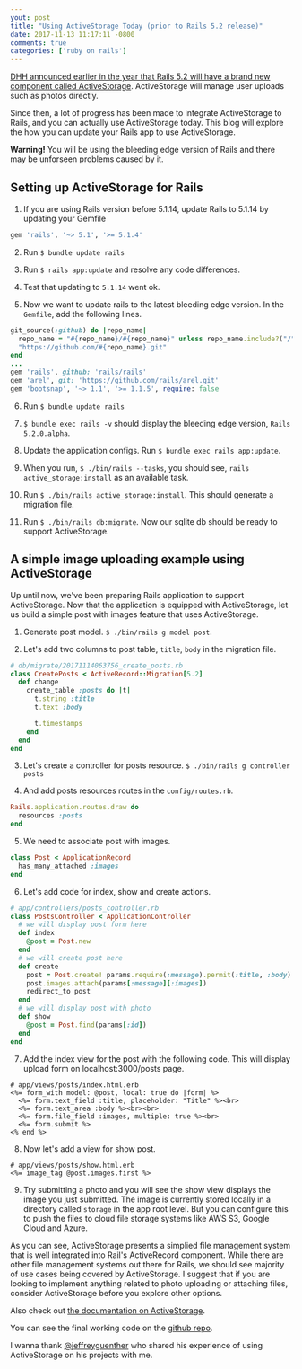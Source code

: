 ```yaml
---
yout: post
title: "Using ActiveStorage Today (prior to Rails 5.2 release)"
date: 2017-11-13 11:17:11 -0800
comments: true
categories: ['ruby on rails']
---
```


[DHH announced earlier in the year that Rails 5.2 will have a brand new component called ActiveStorage](http://weblog.rubyonrails.org/2017/7/15/this-week-in-rails-active-storage-telling-secrets-and-time-travelling/).
ActiveStorage will manage user uploads such as photos directly.

Since then, a lot of progress has been made to integrate ActiveStorage to
Rails, and you can actually use ActiveStorage today. This blog will explore
the how you can update your Rails app to use ActiveStorage.

**Warning!** You will be using the bleeding edge version of Rails and
there may be unforseen problems caused by it.

## Setting up ActiveStorage for Rails

1. If you are using Rails version before 5.1.14, update Rails to 5.1.14 by
updating your Gemfile
```ruby
gem 'rails', '~> 5.1', '>= 5.1.4'
```

2. Run `$ bundle update rails`

3. Run `$ rails app:update` and resolve any code differences.

4. Test that updating to `5.1.14` went ok.

5. Now we want to update rails to the latest bleeding edge version. In the
`Gemfile`, add the following lines.
```ruby
git_source(:github) do |repo_name|
  repo_name = "#{repo_name}/#{repo_name}" unless repo_name.include?("/")
  "https://github.com/#{repo_name}.git"
end
...
gem 'rails', github: 'rails/rails'
gem 'arel', git: 'https://github.com/rails/arel.git'
gem 'bootsnap', '~> 1.1', '>= 1.1.5', require: false
```

6. Run `$ bundle update rails`

7. `$ bundle exec rails -v` should display the bleeding edge version,
`Rails 5.2.0.alpha`.

8. Update the application configs. Run `$ bundle exec rails app:update`.

9. When you run, `$ ./bin/rails --tasks`, you should see,
`rails active_storage:install` as an available task.

10. Run `$ ./bin/rails active_storage:install`. This should generate a migration
file.

11. Run `$ ./bin/rails db:migrate`. Now our sqlite db should
be ready to support ActiveStorage.

## A simple image uploading example using ActiveStorage

Up until now, we've been preparing Rails application to support ActiveStorage.
Now that the application is equipped with ActiveStorage, let us build a
simple post with images feature that uses ActiveStorage.

1. Generate post model. `$ ./bin/rails g model post`.

2. Let's add two columns to post table, `title`, `body` in the migration file.
```ruby
# db/migrate/20171114063756_create_posts.rb
class CreatePosts < ActiveRecord::Migration[5.2]
  def change
    create_table :posts do |t|
      t.string :title
      t.text :body

      t.timestamps
    end
  end
end
```

3. Let's create a controller for posts resource.
`$ ./bin/rails g controller posts`

4. And add posts resources routes in the `config/routes.rb`.
```ruby
Rails.application.routes.draw do
  resources :posts
end
```

5. We need to associate post with images.
```ruby
class Post < ApplicationRecord
  has_many_attached :images
end
```

6. Let's add code for index, show and create actions.
```ruby
# app/controllers/posts_controller.rb
class PostsController < ApplicationController
  # we will display post form here
  def index
    @post = Post.new
  end
  # we will create post here
  def create
    post = Post.create! params.require(:message).permit(:title, :body)
    post.images.attach(params[:message][:images])
    redirect_to post
  end
  # we will display post with photo
  def show
    @post = Post.find(params[:id])
  end
end
```

7. Add the index view for the post with the following code. This
will display upload form on localhost:3000/posts page.
```erb
# app/views/posts/index.html.erb
<%= form_with model: @post, local: true do |form| %>
  <%= form.text_field :title, placeholder: "Title" %><br>
  <%= form.text_area :body %><br><br>
  <%= form.file_field :images, multiple: true %><br>
  <%= form.submit %>
<% end %>
```

8. Now let's add a view for show post.
```erb
# app/views/posts/show.html.erb
<%= image_tag @post.images.first %>
```

9. Try submitting a photo and you will see the show view displays the
image you just submitted. The image is currently stored locally in a
directory called `storage` in the app root level. But you can configure
this to push the files to cloud file storage systems like AWS S3, Google Cloud
and Azure.

As you can see, ActiveStorage presents a simplied file management system
that is well integrated into Rail's ActiveRecord component. While there are
other file management systems out there for Rails, we should see
majority of use cases being covered by ActiveStorage. I suggest that
if you are looking to implement anything related to photo uploading or
attaching files, consider ActiveStorage before you explore other options.

Also check out [the documentation on ActiveStorage](https://github.com/rails/rails/blob/master/activestorage/README.md).

You can see the final working code on the [github repo](https://github.com/serv/rails-alpha-activestorage-example).

I wanna thank [@jeffreyguenther](https://twitter.com/jeffreyguenther) who
shared his experience of using ActiveStorage on his projects with me.



